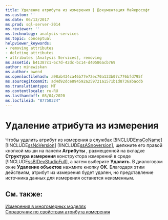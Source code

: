 ```yaml
---
title: Удаление атрибута из измерения | Документация Майкрософт
ms.custom: ''
ms.date: 06/13/2017
ms.prod: sql-server-2014
ms.reviewer: ''
ms.technology: analysis-services
ms.topic: conceptual
helpviewer_keywords:
- removing attributes
- deleting attributes
- attributes [Analysis Services], removing
ms.assetid: b41387c1-6c7d-42dc-bc14-d40586acb769
author: minewiskan
ms.author: owend
ms.openlocfilehash: a98ab434ca46b77e72ec70a133b07c776bfd795f
ms.sourcegitcommit: ad4d92dce894592a259721a1571b1d8736abacdb
ms.translationtype: MT
ms.contentlocale: ru-RU
ms.lasthandoff: 08/04/2020
ms.locfileid: "87750324"
---
```

# <a name="remove-an-attribute-from-a-dimension"></a>Удаление атрибута из измерения
  Чтобы удалить атрибут из измерения в службах [!INCLUDE[msCoName](../../includes/msconame-md.md)] [!INCLUDE[ssNoVersion](../../includes/ssnoversion-md.md)] [!INCLUDE[ssASnoversion](../../includes/ssasnoversion-md.md)], щелкните его правой кнопкой мыши на панели **Атрибуты** , размещенной на вкладке **Структура измерения** конструктора измерений в среде [!INCLUDE[ssBIDevStudioFull](../../includes/ssbidevstudiofull-md.md)], а затем выберите **Удалить**. В диалоговом окне **Удаление объектов** нажмите кнопку **ОК**. Благодаря этим действиям, атрибут из измерения будет удален, но представление источника данных для измерения останется неизменным.  
  
## <a name="see-also"></a>См. также:  
 [Измерения в многомерных моделях](dimensions-in-multidimensional-models.md)   
 [Справочник по свойствам атрибута измерения](dimension-attribute-properties-reference.md)  
  
  

